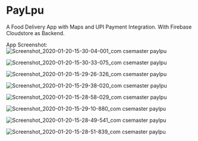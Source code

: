# PayLpu
A Food Delivery App with Maps and UPI Payment Integration.
With Firebase Cloudstore as Backend.

App Screenshot:
![Screenshot_2020-01-20-15-30-04-001_com csemaster paylpu](https://user-images.githubusercontent.com/49347841/73130499-6de35400-401f-11ea-9290-b49597e5b7b2.jpg)

![Screenshot_2020-01-20-15-30-33-075_com csemaster paylpu](https://user-images.githubusercontent.com/49347841/73130500-6de35400-401f-11ea-883a-d17c9000945c.jpg)

![Screenshot_2020-01-20-15-29-26-326_com csemaster paylpu](https://user-images.githubusercontent.com/49347841/73130501-6de35400-401f-11ea-8408-a2c0593ceb3b.jpg)

![Screenshot_2020-01-20-15-29-38-020_com csemaster paylpu](https://user-images.githubusercontent.com/49347841/73130502-6e7bea80-401f-11ea-8893-4adc9e5e568e.jpg)

![Screenshot_2020-01-20-15-28-58-029_com csemaster paylpu](https://user-images.githubusercontent.com/49347841/73130503-6e7bea80-401f-11ea-9efc-502bf887c741.jpg)

![Screenshot_2020-01-20-15-29-10-880_com csemaster paylpu](https://user-images.githubusercontent.com/49347841/73130504-6f148100-401f-11ea-8798-f5b299fe7e94.jpg)

![Screenshot_2020-01-20-15-28-49-541_com csemaster paylpu](https://user-images.githubusercontent.com/49347841/73130505-6f148100-401f-11ea-8faf-e9aa18daceba.jpg)

![Screenshot_2020-01-20-15-28-51-839_com csemaster paylpu](https://user-images.githubusercontent.com/49347841/73130506-6f148100-401f-11ea-8ed5-c4ad38e24a9a.jpg)
